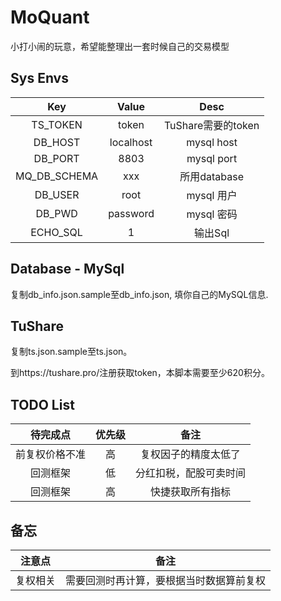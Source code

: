 # MoQuant
小打小闹的玩意，希望能整理出一套时候自己的交易模型

## Sys Envs
Key|Value|Desc
|:----:|:----:|:----:|
|TS_TOKEN|token|TuShare需要的token|
|DB_HOST|localhost|mysql host|
|DB_PORT|8803|mysql port|
|MQ_DB_SCHEMA|xxx|所用database|
|DB_USER|root|mysql 用户|
|DB_PWD|password|mysql 密码|
|ECHO_SQL|1|输出Sql


## Database - MySql
复制db_info.json.sample至db_info.json, 填你自己的MySQL信息. 

## TuShare
复制ts.json.sample至ts.json。

到https://tushare.pro/注册获取token，本脚本需要至少620积分。
## TODO List
|待完成点|优先级|备注|
|:----:|:----:|:----:|
|前复权价格不准|高|复权因子的精度太低了|
|回测框架|低|分红扣税，配股可卖时间|
|回测框架|高|快捷获取所有指标|


## 备忘
|注意点|备注|
|:----:|:----:|
|复权相关|需要回测时再计算，要根据当时数据算前复权|